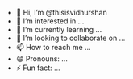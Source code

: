 - 👋 Hi, I’m @thisisvidhurshan
- 👀 I’m interested in ...
- 🌱 I’m currently learning ...
- 💞️ I’m looking to collaborate on ...
- 📫 How to reach me ...
- 😄 Pronouns: ...
- ⚡ Fun fact: ...

<!---
thisisvidhurshan/thisisvidhurshan is a ✨ special ✨ repository because its `README.md` (this file) appears on your GitHub profile.
You can click the Preview link to take a look at your changes.
--->
